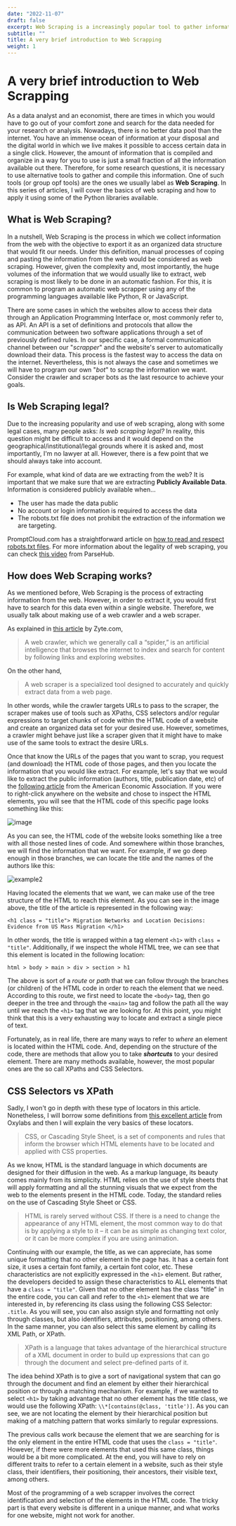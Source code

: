 ```yaml
---
date: "2022-11-07"
draft: false
excerpt: Web Scraping is a increasingly popular tool to gather information. In this article, I go through the very basics to understand what is it and how does it work.
subtitle: ""
title: A very brief introduction to Web Scrapping
weight: 1
---
```


# A very brief introduction to Web Scrapping

As a data analyst and an economist, there are times in which you would have to go out of your comfort zone and search for the data needed for your research or analysis. Nowadays, there is no better data pool than the internet. You have an immense ocean of information at your disposal and the digital world in which we live makes it possible to access certain data in a single click. However, the amount of information that is compiled and organize in a way for you to use is just a small fraction of all the information available out there. Therefore, for some research questions, it is necessary to use alternative tools to gather and compile this information. One of such tools (or group opf tools) are the ones we usually label as **Web Scraping**. In this series of articles, I will cover the basics of web scraping and how to apply it using some of the Python libraries available.

## What is Web Scraping?

In a nutshell, Web Scraping is the process in which we collect information from the web with the objective to export it as an organized data structure that would fit our needs. Under this definition, manual processes of coping and pasting the information from the web would be considered as web scraping. However, given the complexity and, most importantly, the huge volumes of the information that we would usually like to extract, web scraping is most likely to be done in an automatic fashion. For this, it is common to program an automatic web scrapper using any of the programming languages available like Python, R or JavaScript.

There are some cases in which the websites allow to access their data through an Application Programming Interface or, most commonly refer to, as API. An API is a set of definitions and protocols that allow the communication between two software applications through a set of previously defined rules. In our specific case, a formal communication channel between our "*scrapper*" and the website's server to automatically download their data. This process is the fastest way to access the data on the internet. Nevertheless, this is not always the case and sometimes we will have to program our own "*bot*" to scrap the information we want. Consider the crawler and scraper bots as the last resource to achieve your goals.

## Is Web Scraping legal?

Due to the increasing popularity and use of web scraping, along with some legal cases, many people asks: *Is web scraping legal?* In reality, this question might be difficult to access and it would depend on the geographical/institutional/legal grounds where it is asked and, most importantly, I'm no lawyer at all. However, there is a few point that we should always take into account.

For example, what kind of data are we extracting from the web? It is important that we make sure that we are extracting **Publicly Available Data**. Information is considered publicly available when...

* The user has made the data public
* No account or login information is required to access the data 
* The robots.txt file does not prohibit the extraction of the information we are targeting.

PromptCloud.com has a straightforward article on [how to read and respect robots.txt files](https://www.promptcloud.com/blog/how-to-read-and-respect-robots-file/). For more information about the legality of web scraping, you can check [this video](https://www.youtube.com/watch?v=tcMdWM8wmqs&t=65s) from ParseHub.

## How does Web Scraping works?

As we mentioned before, Web Scraping is the process of extracting information from the web. However, in order to extract it, you would first have to search for this data even within a single website. Therefore, we usually talk about making use of a web crawler and a web scraper.

As explained in [this article](https://www.zyte.com/learn/what-is-web-scraping/) by Zyte.com,

>  A web crawler, which we generally call a “spider,” is an artificial intelligence that browses the internet to index and search for content by following links and exploring websites.

On the other hand,

> A web scraper is a specialized tool designed to accurately and quickly extract data from a web page.

In other words, while the crawler targets URLs to pass to the scraper, the scraper makes use of tools such as XPaths, CSS selectors and/or regular expressions to target chunks of code within the HTML code of a website and create an organized data set for your desired use. However, sometimes, a crawler might behave just like a scraper given that it might have to make use of the same tools to extract the desire URLs.

Once that know the URLs of the pages that you want to scrap, you request (and download) the HTML code of those pages, and then you locate the information that you would like extract. For example, let's say that we would like to extract the public information (authors, title, publication date, etc) of the [following article](https://www.aeaweb.org/articles?id=10.1257/app.20180294) from the American Economic Association. If you were to right-click anywhere on the website and chose to inspect the HTML elements, you will see that the HTML code of this specific page looks something like this:

![image](html_example.png)

As you can see, the HTML code of the website looks something like a tree with all those nested lines of code. And somewhere within those branches, we will find the information that we want. For example, if we go deep enough in those branches, we can locate the title and the names of the authors like this:

![example2](html_example2.png)

Having located the elements that we want, we can make use of the tree structure of the HTML to reach this element. As you can see in the image above, the title of the article is represented in the following way:

```{html}
<h1 class = "title"> Migration Networks and Location Decisions: Evidence from US Mass Migration </h1>
```

In other words, the title is wrapped within a tag element `<h1>` with `class = "title"`. Additionally, if we inspect the whole HTML tree, we can see that this element is located in the following location:

``` {html}
html > body > main > div > section > h1
```

The above is sort of a *route* or *path* that we can follow through the branches (or children) of the HTML code in order to reach the element that we need. According to this route, we first need to locate the `<body>` tag, then go deeper in the tree and through the `<main>` tag and follow the path all the way until we reach the `<h1>` tag that we are looking for. At this point, you might think that this is a very exhausting way to locate and extract a single piece of text. 

Fortunately, as in real life, there are many ways to refer to *where* an element is located within the HTML code. And, depending on the structure of the code, there are methods that allow you to take __*shortcuts*__ to your desired element. There are many methods available, however, the most popular ones are the so call XPaths and CSS Selectors.

## CSS Selectors vs XPath

Sadly, I won't go in depth with these type of locators in this article. Nonetheless, I will borrow some definitions from [this excellent article](https://oxylabs.io/blog/xpath-vs-css) from Oxylabs and then I will explain the very basics of these locators.

> CSS, or Cascading Style Sheet, is a set of components and rules that inform the browser which HTML elements have to be located and applied with CSS properties. 

As we know, HTML is the standard language in which documents are designed for their diffusion in the web. As a markup language, its beauty comes mainly from its simplicity. HTML relies on the use of style sheets that will apply formatting and all the stunning visuals that we expect from the web to the elements present in the HTML code. Today, the standard relies on the use of Cascading Style Sheet or CSS.

> HTML is rarely served without CSS. If there is a need to change the appearance of any HTML element, the most common way to do that is by applying a style to it – it can be as simple as changing text color, or it can be more complex if you are using animation.

Continuing with our example, the title, as we can appreciate, has some unique formatting that no other element in the page has. It has a certain font size, it uses a certain font family, a certain font color, etc. These characteristics are not explicitly expressed in the `<h1>` element. But rather, the developers decided to assign these characteristics to ALL elements that have a `class = "title"`. Given that no other element has the class "title" in the entire code, you can call and refer to the `<h1>` element that we are interested in, by referencing its class using the following CSS Selector: `.title`. As you will see, you can also assign style and formatting not only through classes, but also identifiers, attributes, positioning, among others. In the same manner, you can also select this same element by calling its XML Path, or XPath.

> XPath is a language that takes advantage of the hierarchical structure of a XML document in order to build up expressions that can go through the document and select pre-defined parts of it.

The idea behind XPath is to give a sort of navigational system that can go through the document and find an element by either their hierarchical position or through a matching mechanism. For example, if we wanted to select `<h1>` by taking advantage that no other element has the title class, we would use the following XPath: `\\*[contains(@class, 'title')]`. As you can see, we are not locating the element by their hierarchical position but making of a matching pattern that works similarly to regular expressions.

The previous calls work because the element that we are searching for is the only element in the entire HTML code that uses the `class = "title"`. However, if there were more elements that used this same class, things would be a bit more complicated. At the end, you will have to rely on different traits to refer to a certain element in a website, such as their style class, their identifiers, their positioning, their ancestors, their visible text, among others.

Most of the programming of a web scrapper involves the correct identification and selection of the elements in the HTML code. The tricky part is that every website is different in a unique manner, and what works for one website, might not work for another.
